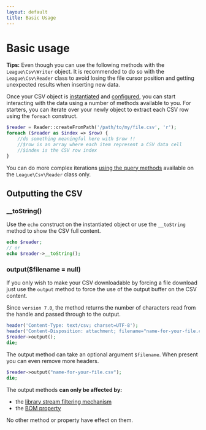 ```yaml
---
layout: default
title: Basic Usage
---
```


# Basic usage

<p class="message-info"><strong>Tips:</strong> Even though you can use the following methods with the <code>League\Csv\Writer</code> object. It is recommended to do so with the <code>League\Csv\Reader</code> class to avoid losing the file cursor position and getting unexpected results when inserting new data.</p>

Once your CSV object is [instantiated](/7.0/instantiation) and [configured](/7.0/properties/), you can start interacting with the data using a number of methods available to you. For starters, you can iterate over your newly object to extract each CSV row using the `foreach` construct.

```php
$reader = Reader::createFromPath('/path/to/my/file.csv', 'r');
foreach ($reader as $index => $row) {
    //do something meaningful here with $row !!
    //$row is an array where each item represent a CSV data cell
    //$index is the CSV row index
}
```

<p class="message-notice">You can do more complex iterations <a href="/7.0/reading/">using the query methods</a> available on the <code>League\Csv\Reader</code> class only.</a></p>

## Outputting the CSV

### __toString()

Use the `echo` construct on the instantiated object or use the `__toString` method to show the CSV full content.

```php
echo $reader;
// or
echo $reader->__toString();
```

### output($filename = null)

If you only wish to make your CSV downloadable by forcing a file download just use the `output` method to force the use of the output buffer on the CSV content.

<p class="message-notice"> Since <code>version 7.0</code>, the method returns the number of characters read from the handle and passed through to the output.</p>

```php
header('Content-Type: text/csv; charset=UTF-8');
header('Content-Disposition: attachment; filename="name-for-your-file.csv"');
$reader->output();
die;
```

The output method can take an optional argument `$filename`. When present you
can even remove more headers.

```php
$reader->output("name-for-your-file.csv");
die;
```

The output methods **can only be affected by:**

- the [library stream filtering mechanism](/7.0/filtering/)
- the [BOM property](/7.0/bom/)

No other method or property have effect on them.
